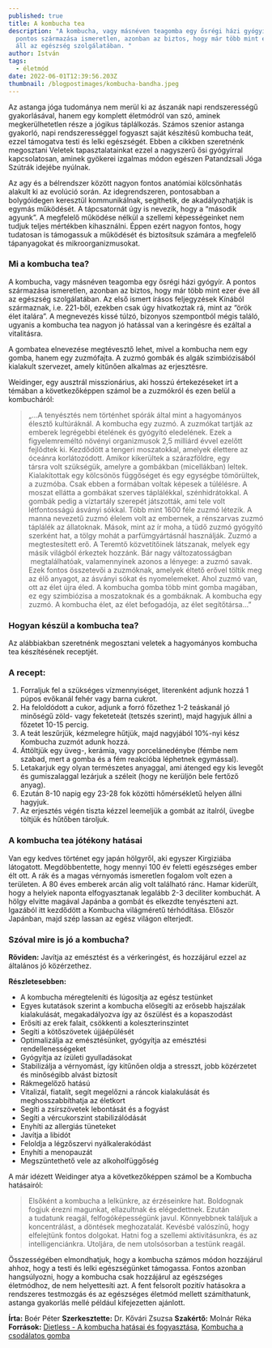 ```yaml
---
published: true
title: A kombucha tea
description: "A kombucha, vagy másnéven teagomba egy ősrégi házi gyógyír. A
  pontos származása ismeretlen, azonban az biztos, hogy már több mint ezer éve
  áll az egészség szolgálatában. "
author: István
tags:
  - életmód
date: 2022-06-01T12:39:56.203Z
thumbnail: /blogpostimages/kombucha-bandha.jpeg
---
```

Az astanga jóga tudománya nem merül ki az ászanák napi rendszerességű gyakorlásával, hanem egy komplett életmódról van szó, aminek megkerülhetetlen része a jógikus táplálkozás. Számos szenior astanga gyakorló, napi rendszerességgel fogyaszt saját készítésű kombucha teát, ezzel támogatva testi és lelki egészségét. Ebben a cikkben szeretnénk megosztani Veletek tapasztalatainkat ezzel a nagyszerű ősi gyógyírral kapcsolatosan, aminek gyökerei izgalmas módon egészen Patandzsali Jóga Szútrák idejébe nyúlnak.

Az agy és a bélrendszer között nagyon fontos anatómiai kölcsönhatás alakult ki az evolúció során. Az idegrendszeren, pontosabban a bolygóidegen keresztül kommunikálnak, segíthetik, de akadályozhatják is egymás működését. A tápcsatornát úgy is nevezik, hogy a “második agyunk”. A megfelelő működése nélkül a szellemi képességeinket nem tudjuk teljes mértékben kihasználni. Éppen ezért nagyon fontos, hogy tudatosan is támogassuk a működését és biztosítsuk számára a megfelelő tápanyagokat és mikroorganizmusokat.

### Mi a kombucha tea?

A kombucha, vagy másnéven teagomba egy ősrégi házi gyógyír. A pontos származása ismeretlen, azonban az biztos, hogy már több mint ezer éve áll az egészség szolgálatában. Az első ismert írásos feljegyzések Kínából származnak, i.e. 221-ből, ezekben csak úgy hivatkoztak rá, mint az “örök élet italára”. A megnevezés kissé túlzó, bizonyos szempontból mégis találó, ugyanis a kombucha tea nagyon jó hatással van a keringésre és ezáltal a vitalitásra.

A gombatea elnevezése megtévesztő lehet, mivel a kombucha nem egy gomba, hanem egy zuzmófajta. A zuzmó gombák és algák szimbiózisából kialakult szervezet, amely kitűnően alkalmas az erjesztésre.

Weidinger, egy ausztrál misszionárius, aki hosszú értekezéseket írt a témában a következőképpen számol be a zuzmókról és ezen belül a kombucháról:

> „…A tenyésztés nem történhet spórák által mint a hagyományos élesztő kultúráknál. A kombucha egy zuzmó. A zuzmókat tartják az emberek legrégebbi ételének és gyógyító eledelének. Ezek a figyelemreméltó növényi organizmusok 2,5 milliárd évvel ezelőtt fejlődtek ki. Kezdődött a tengeri moszatokkal, amelyek élettere az óceánra korlátozódott. Amikor kikerültek a szárazföldre, egy társra volt szükségük, amelyre a gombákban (micellákban) leltek. Kialakítottak egy kölcsönös függőséget és egy egységbe tömörültek, a zuzmóba. Csak ebben a formában voltak képesek a túlélésre. A moszat ellátta a gombákat szerves táplálékkal, szénhidrátokkal. A gombák pedig a víztartály szerepét játszották, ami tele volt létfontosságú ásványi sókkal. Több mint 1600 féle zuzmó létezik. A manna nevezetű zuzmó élelem volt az embernek, a rénszarvas zuzmó táplálék az állatoknak. Mások, mint az ír moha, a tüdő zuzmó gyógyító szerként hat, a tölgy mohát a parfümgyártásnál használják. Zuzmó a megtestesített erő. A Teremtő közvetítőinek látszanak, melyek egy másik világból érkeztek hozzánk. Bár nagy változatosságban  megtalálhatóak, valamennyinek azonos a lényege: a zuzmó savak. Ezek fontos összetevői a zuzmóknak, amelyek éltető erővel töltik meg az élő anyagot, az ásványi sókat és nyomelemeket. Ahol zuzmó van, ott az élet újra éled. A kombucha gomba több mint gomba magában, ez egy szimbiózisa a moszatoknak és a gombáknak. A kombucha egy zuzmó. A kombucha élet, az élet befogadója, az élet segítőtársa…”

### Hogyan készül a kombucha tea?

Az alábbiakban szeretnénk megosztani veletek a hagyományos kombucha tea készítésének receptjét.

### A recept:

1. Forraljuk fel a szükséges vízmennyiséget, literenként adjunk hozzá 1 púpos evőkanál fehér vagy barna cukrot.
2. Ha feloldódott a cukor, adjunk a forró főzethez 1-2 teáskanál jó minőségű zöld- vagy feketeteát (tetszés szerint), majd hagyjuk állni a főzetet 10-15 percig.
3. A teát leszűrjük, kézmelegre hűtjük, majd nagyjából 10%-nyi kész Kombucha zuzmót adunk hozzá.
4. Áttöltjük egy üveg-, kerámia, vagy porcelánedénybe (fémbe nem szabad, mert a gomba és a fém reakcióba léphetnek egymással).
5. Letakarjuk egy olyan természetes anyaggal, ami átenged egy kis levegőt és gumiszalaggal lezárjuk a széleit (hogy ne kerüljön bele fertőző anyag).
6. Ezután 8-10 napig egy 23-28 fok közötti hőmérsékletű helyen állni hagyjuk.
7. Az erjesztés végén tiszta kézzel leemeljük a gombát az italról, üvegbe töltjük és hűtőben tároljuk.

### A kombucha tea jótékony hatásai

Van egy kedves történet egy japán hölgyről, aki egyszer Kirgiziába látogatott. Megdöbbentette, hogy mennyi 100 év feletti egészséges ember élt ott. A rák és a magas vérnyomás ismeretlen fogalom volt ezen a területen. A 80 éves emberek arcán alig volt található ránc. Hamar kiderült, hogy a helyiek naponta elfogyasztanak legalább 2-3 deciliter kombuchát. A hölgy elvitte magával Japánba a gombát és elkezdte tenyészteni azt. Igazából itt kezdődött a Kombucha világméretű térhódítása. Először Japánban, majd szép lassan az egész világon elterjedt.

### Szóval mire is jó a kombucha?

**Röviden:** Javítja az emésztést és a vérkeringést, és hozzájárul ezzel az általános jó közérzethez.

**Részletesebben:**

* A kombucha méregteleníti és lúgosítja az egész testünket
* Egyes kutatások szerint a kombucha elősegíti az erősebb hajszálak kialakulását, megakadályozva így az őszülést és a kopaszodást
* Erősíti az erek falait, csökkenti a koleszterinszintet
* Segíti a kötőszövetek újjáépülését
* Optimalizálja az emésztésünket, gyógyítja az emésztési rendellenességeket
* Gyógyítja az ízületi gyulladásokat
* Stabilizálja a vérnyomást, így kitűnően oldja a stresszt, jobb közérzetet és minőségibb alvást biztosít
* Rákmegelőző hatású
* Vitalizál, fiatalít, segít megelőzni a ráncok kialakulását és meghosszabbíthatja az életkort
* Segíti a zsírszövetek lebontását és a fogyást
* Segíti a vércukorszint stabilizálódását
* Enyhíti az allergiás tüneteket
* Javítja a libidót
* Feloldja a légzőszervi nyálkalerakódást
* Enyhíti a menopauzát
* Megszüntethető vele az alkoholfüggőség

A már idézett Weidinger atya a következőképpen számol be a Kombucha hatásairól:

> Elsőként a kombucha a lelkünkre, az érzéseinkre hat. Boldognak fogjuk érezni magunkat, ellazultnak és elégedettnek. Ezután a tudatunk reagál, felfogóképességünk javul. Könnyebbnek találjuk a koncentrálást, a döntések meghozatalát. Kevésbé valószínű, hogy elfelejtünk fontos dolgokat. Hatni fog a szellemi aktivitásunkra, és az intelligenciánkra. Utoljára, de nem utolsósorban a testünk reagál.

Összességében elmondhatjuk, hogy a kombucha számos módon hozzájárul ahhoz, hogy a testi és lelki egészségünket támogassa. Fontos azonban hangsúlyozni, hogy a kombucha csak hozzájárul az egészséges életmódhoz, de nem helyettesíti azt. A fent felsorolt pozitív hatásokra a rendszeres testmozgás és az egészséges életmód mellett számíthatunk, astanga gyakorlás mellé például kifejezetten ajánlott.

**Írta:** Boér Péter
**Szerkesztette:** Dr. Kővári Zsuzsa
**Szakértő:** Molnár Réka
**Források:** [Dietless - A kombucha hatásai és fogyasztása](https://dietless.hu/kombucha-teagomba/), [Kombucha a csodálatos gomba](https://docplayer.hu/1333124-Kombucha-a-csodalatos-gomba.html)